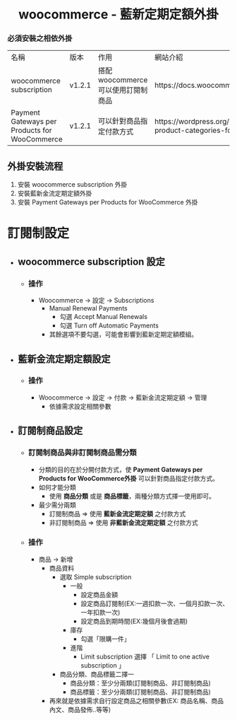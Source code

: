 <h1 align="center">woocommerce - 藍新定期定額外掛</h1>

### 必須安裝之相依外掛
<table>
    <tr>
        <td>名稱</td>
        <td>版本</td>
        <td>作用</td>
        <td>網站介紹</td>
    </tr>
    <tr>
        <td>woocommerce subscription</td>
        <td>v1.2.1</td>
        <td>搭配 woocommerce 可以使用訂閱制商品</td>
        <td>https://docs.woocommerce.com/document/subscriptions/</td>
    </tr>
    <tr>
        <td>Payment Gateways per Products for WooCommerce</td>
        <td>v1.2.1</td>
        <td>可以針對商品指定付款方式</td>
        <td>https://wordpress.org/plugins/payment-gateways-per-product-categories-for-woocommerce/</td>
    </tr>
</table>

## 外掛安裝流程
<ol>
<li>安裝 woocommerce subscription 外掛</li>
<li>安裝藍新金流定期定額外掛</li>
<li>安裝 Payment Gateways per Products for WooCommerce 外掛</li>
</ol>

# 訂閱制設定
* ## woocommerce subscription 設定
    * ### 操作
        * Woocommerce -> 設定 -> Subscriptions
            * Manual Renewal Payments
                * 勾選 Accept Manual Renewals
                * 勾選 Turn off Automatic Payments
            * 其餘選項不要勾選，可能會影響到藍新定期定額模組。
        
* ## 藍新金流定期定額設定
    * ### 操作
        * Woocommerce -> 設定 -> 付款 -> 藍新金流定期定額 -> 管理
            * 依據需求設定相關參數
    
* ## 訂閱制商品設定
    * ### 訂閱制商品與非訂閱制商品需分類
        * 分類的目的在於分開付款方式，使 __Payment Gateways per Products for WooCommerce外掛__ 可以針對商品指定付款方式。
         * 如何才能分類
            * 使用 __商品分類__ 或是 __商品標籤__，兩種分類方式擇一使用即可。
        * 最少需分兩類
            * 訂閱制商品 => 使用 __藍新金流定期定額__ 之付款方式
            * 非訂閱制商品 => 使用 __非藍新金流定期定額__ 之付款方式
    * ### 操作
        * 商品 -> 新增
            * 商品資料
                * 選取 Simple subscription
                    * 一般
                        * 設定商品金額
                        * 設定商品訂閱制(EX:一週扣款一次、一個月扣款一次、一年扣款一次)
                        * 設定商品到期時間(EX:幾個月後會過期)
                    * 庫存
                        * 勾選「限購一件」
                    * 進階
                        * Limit subscription 選擇 「 Limit to one active subscription 」
                 * 商品分類、商品標籤二擇一 
                    - 商品分類：至少分兩類(訂閱制商品、非訂閱制商品)
                    - 商品標籤：至少分兩類(訂閱制商品、非訂閱制商品)
            * 再來就是依據需求自行設定商品之相關參數(EX: 商品名稱、商品內文、商品發佈..等等)

